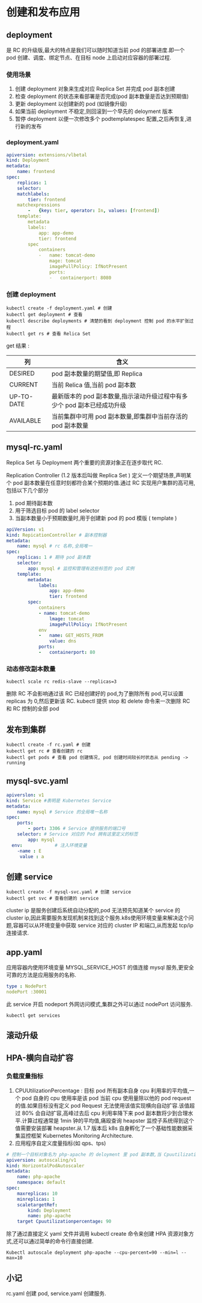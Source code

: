 # 创建和发布应用

## deployment

是 RC 的升级版,最大的特点是我们可以随时知道当前 pod 的部署进度.即一个 pod 创建、调度、绑定节点、在目标 node 上启动对应容器的部署过程.

### 使用场景

1. 创建 deployment 对象来生成对应 Replica Set 并完成 pod 副本创建
2. 检查 deployment 的状态来看部署是否完成(pod 副本数量是否达到预期值)
3. 更新 deployment 以创建新的 pod (如镜像升级)
4. 如果当前 deployment 不稳定,则回滚到一个早先的 deloyment 版本
5. 暂停 deployment 以便一次修改多个 podtemplatespec 配置,之后再恢复,进行新的发布

### deployment.yaml

```yaml
apiversion: extensions/vlbetal
kind: Deployment
metadata:
	name: frontend
spec:
	replicas: 1
	selector:
	matchlabels:
		tier: frontend
	matchexpressions
		-	{key: tier, operator: In, values: [frontend])
	template:
		metadata
		labels:
			app: app-demo
			tier: frontend
		spec
			containers
			-	name: tomcat-demo
				mage: tomcat
				imagePullPolicy: IfNotPresent
				ports:
				-	containerport: 8080
```

### 创建 deployment

```shell
kubectl create -f deployment.yaml # 创建
kubectl get deployment # 查看
kubectl describe deployments # 清楚的看到 deployment 控制 pod 的水平扩张过程
kubectl get rs # 查看 Relica Set
```

get 结果 :

| 列         | 含义                                                         |
| ---------- | ------------------------------------------------------------ |
| DESIRED    | pod 副本数量的期望值,即 Replica                              |
| CURRENT    | 当前 Relica 值,当前 pod 副本数                               |
| UP-TO-DATE | 最新版本的 pod 副本数量,指示滚动升级过程中有多少个 pod 副本已经成功升级 |
| AVAILABLE  | 当前集群中可用 pod 副本数量,即集群中当前存活的 pod 副本数量  |

## mysql-rc.yaml

Replica Set 与 Deployment 两个重要的资源对象正在逐步取代 RC.

Replication Controller (1.2 版本后叫做 Replica Set ) 定义一个期望场景,声明某个 pod 副本数量在任意时刻都符合某个预期的值.通过 RC 实现用户集群的高可用,包括以下几个部分

1. pod 期待副本数
2. 用于筛选目标 pod 的 label selector
3. 当副本数量小于预期数量时,用于创建新 pod 的 pod 模版 ( template )

```yaml
apiVersion: v1
kind: RepicationController # 副本控制器
metadata:
	name: mysql # rc 名称,全局唯一
spec:
	replicas: 1 # 期待 pod 副本数
	selector:
		app: mysql # 监控和管理有这些标签的 pod 实例
	template:
		metadata:
			labels:
				app: app-demo
				tier: frontend
		spec:
			containers
			- name: tomcat-demo
				lmage: tomcat
				imagePullPolicy: IfNotPresent
			env
			-	name: GET_HOSTS_FROM
				value: dns
			ports:
			-	containerport: 80
```

### 动态修改副本数量

```shell
kubectl scale rc redis-slave --replicas=3
```

删除 RC 不会影响通过该 RC 已经创建好的 pod,为了删除所有 pod,可以设置 replicas 为 0,然后更新该 RC. kubectl 提供 stop 和 delete 命令来一次删除 RC 和 RC 控制的全部 pod

## 发布到集群

```shell
kubectl create -f rc.yaml # 创建
kubectl get rc # 查看创建的 rc
kubectl get pods # 查看 pod 创建情况, pod 创建时间较长时状态从 pending -> running
```

## mysql-svc.yaml

```yaml
apiverslon: v1
kind: Service #表明是 Kubernetes Service
metadata:
	name: mysql # Service 的全局唯一名称
spec:
 	ports:
 		- port: 3306 # Service 提供服务的端口号
 	selector: # Service 对应的 Pod 拥有这里定义的标签
 		app: mysql
  env:            # 注入环境变量
  	-name : E
  	 value : a
```

## 创建 service

```shell
kubectl create -f mysql-svc.yaml # 创建 service
kubectl get svc # 查看创建的 service
```

cluster ip 是服务创建后系统自动分配的,pod 无法预先知道某个 service 的 cluster ip,因此需要服务发现机制来找到这个服务.k8s使用环境变量来解决这个问题,容器可以从环境变量中获取 service 对应的 cluster IP 和端口,从而发起 tcp/ip 连接请求.

## app.yaml

应用容器内使用环境变量 MYSQL_SERVICE_HOST 的值连接 mysql 服务,更安全可靠的方法是应用服务的名称.

```yaml
type : NodePort
nodePort :30001
```

此 service 开启 nodeport 外网访问模式,集群之外可以通过 nodePort 访问服务.

```shell
kubectl get services
```

## 滚动升级

## HPA-横向自动扩容

### 负载度量指标

1. CPUUtilizationPercentage : 目标 pod 所有副本自身 cpu 利用率的平均值,一个 pod 自身的 cpu 使用率是该 pod 当前 cpu 使用量除以他的 pod request 的值.如果目标没有定义 pod Request 无法使用该值实现横向自动扩容.该值超过 80% 会自动扩容,高峰过去后 cpu 利用率降下来 pod 副本数将少到合理水平.计算过程通常是 1min 钟的平均值,痛殴查询 heapster 监控子系统得到这个值需要安装部署 heapster.从 1.7 版本后 k8s 自身孵化了一个基础性能数据采集监控框架 Kubernetes Monitoring Architecture.
2. 应用程序自定义度量指标(如 qps、tps)

```yaml
# 控制一个目标对象名为 php-apache 的 deloyment 里 pod 副本数,当 Cpuutilizationpercentage 超过 90% 会触发自动扩容,在扩容和缩容时必须满足一个约束条件是 pod 副本数为 1-10
apiversion: autoscaling/v1
kind: HorizontalPodAutoscaler
metadata:
	name: php-apache
	namespace: default
spec:
	maxreplicas: 10
	minreplicas: 1
	scaletargetRef:
		kind: Deployment
		name: php-apache
	target Cpuutilizationpercentage: 90
```

除了通过直接定义 yaml 文件并调用 kubectl create 命令来创建 HPA 资源对象方式,还可以通过简单的命令行直接创建.

```shell
Kubectl autoscale deployment php-apache --cpu-percent=90 --min=l --max=10
```

## 小记

rc.yaml 创建 pod, service.yaml 创建服务.
